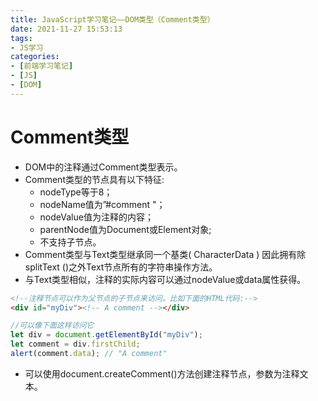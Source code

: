 ```yaml
---
title: JavaScript学习笔记——DOM类型（Comment类型）
date: 2021-11-27 15:53:13
tags:
- JS学习
categories:
- [前端学习笔记]
- [JS]
- [DOM]
---
```


# Comment类型

* DOM中的注释通过Comment类型表示。
* Comment类型的节点具有以下特征:
    * nodeType等于8；
    * nodeName值为”#comment "；
    * nodeValue值为注释的内容；
    * parentNode值为Document或Element对象;
    * 不支持子节点。
* Comment类型与Text类型继承同一个基类( CharacterData )
因此拥有除splitText ()之外Text节点所有的字符串操作方法。
* 与Text类型相似，注释的实际内容可以通过nodeValue或data属性获得。

```html
<!--注释节点可以作为父节点的子节点来访问。比如下面的HTML代码:-->
<div id="myDiv"><!-- A comment --></div> 
```
```js
//可以像下面这样访问它
let div = document.getElementById("myDiv"); 
let comment = div.firstChild; 
alert(comment.data); // "A comment"
```

* 可以使用document.createComment()方法创建注释节点，参数为注释文本。